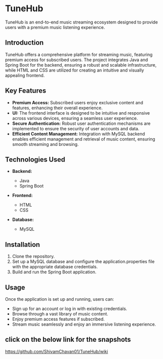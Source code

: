 # TuneHub

TuneHub is an end-to-end music streaming ecosystem designed to provide users with a premium music listening experience.

## Introduction

TuneHub offers a comprehensive platform for streaming music, featuring premium access for subscribed users. The project integrates Java and Spring Boot for the backend, ensuring a robust and scalable infrastructure, while HTML and CSS are utilized for creating an intuitive and visually appealing frontend.

## Key Features

- **Premium Access:** Subscribed users enjoy exclusive content and features, enhancing their overall experience.
- **UI:** The frontend interface is designed to be intuitive and responsive across various devices, ensuring a seamless user experience.
- **Secure Authentication:** Robust user authentication mechanisms are implemented to ensure the security of user accounts and data.
- **Efficient Content Management:** Integration with MySQL backend enables efficient management and retrieval of music content, ensuring smooth streaming and browsing.

## Technologies Used

- **Backend:**
  - Java
  - Spring Boot

- **Frontend:**
  - HTML
  - CSS

- **Database:**
  - MySQL

## Installation

1. Clone the repository.
2. Set up a MySQL database and configure the application.properties file with the appropriate database credentials.
3. Build and run the Spring Boot application.

## Usage

Once the application is set up and running, users can:

- Sign up for an account or log in with existing credentials.
- Browse through a vast library of music content.
- Enjoy premium access features if subscribed.
- Stream music seamlessly and enjoy an immersive listening experience.

##  click on the below link for the snapshots
https://github.com/ShivamChavan01/TuneHub/wiki
